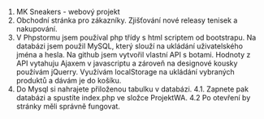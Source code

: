 1. MK Sneakers - webový projekt
2. Obchodní stránka pro zákazníky. Zjišťování nové releasy tenisek a nakupování. 
3. V Phpstormu jsem používal php třídy s html scriptem od bootstrapu. Na databázi jsem použil MySQL, který slouží na ukládání uživatelského jména a hesla. Na github jsem vytvořil vlastní API s botami. 
Hodnoty z API vytahuju Ajaxem v javascriptu a zároveň na designové kousky používám jQuerry. Využívám localStorage na ukládání vybraných produktů a dávám je do košíku.
4. Do Mysql si nahrajete přiloženou tabulku v databázi.
4.1. Zapnete pak databázi a spustíte index.php ve složce ProjektWA.
4.2 Po otevření by stránky měli správně fungovat.
